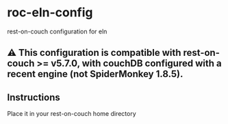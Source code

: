 # roc-eln-config

rest-on-couch configuration for eln

## :warning: This configuration is compatible with rest-on-couch >= v5.7.0, with couchDB configured with a recent engine (not SpiderMonkey 1.8.5).

## Instructions

Place it in your rest-on-couch home directory
